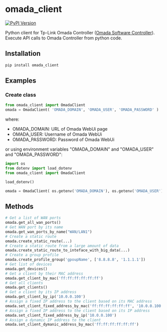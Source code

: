 # omada_client
[![PyPI Version](https://img.shields.io/pypi/v/omada-client)](https://pypi.org/project/omada-client/1.1.0/)

Python client for Tp-Link Omada Controller ([Omada Software Controller](https://www.tp-link.com/business-networking/omada-sdn-controller/omada-software-controller/)).
Execute API calls to Omada Controller from python code.

## Installation
```bash
pip install omada_client
```

## Examples
### Create class
```python
from omada_client import OmadaClient
omada = OmadaClient( 'OMADA_DOMAIN', 'OMADA_USER', 'OMADA_PASSWORD' )
```
where:
- OMADA_DOMAIN: URL of Omada WebUi page
- OMADA_USER: Username of Omada WebUi
- OMADA_PASSWORD: Password of Omada WebUi

or using environment variables "OMADA_DOMAIN" and "OMADA_USER" and "OMADA_PASSWORD":
```python
import os
from dotenv import load_dotenv
from omada_client import OmadaClient

load_dotenv()

omada = OmadaClient( os.getenv('OMADA_DOMAIN'), os.getenv('OMADA_USER'), os.getenv('OMADA_PASSWORD') )
```

## Methods
```python
# Get a list of WAN ports
omada.get_all_wan_ports()
# Get WAN port by its name
omada.get_wan_ports_by_name("WAN/LAN1")
# Create a static route
omada.create_static_route(...)
# Create a static route from a large amount of data
omada.create_static_route_to_inteface_with_big_data(...)
# Create a group profile
omada.create_profile_group('gpoupName', ['8.8.8.8', '1.1.1.1'])
# Get list of devices
omada.get_devices()
# Get a client by their MAC address
omada.get_client_by_mac('ff:ff:ff:ff:ff:ff')
# Get all clients
omada.get_clients()
# Get a client by its IP address
omada.get_client_by_ip('10.0.0.100')
# Assign a fixed IP address to the client based on its MAC address
omada.set_client_fixed_address_by_mac('ff:ff:ff:ff:ff:ff', '10.0.0.100')
# Assign a fixed IP address to the client based on its IP address
omada.set_client_fixed_address_by_ip('10.0.0.100')
# Assign a dynamic IP address to the client
omada.set_client_dymanic_address_by_mac('ff:ff:ff:ff:ff:ff')
```